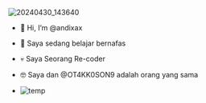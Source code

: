 ![20240430_143640](https://github.com/andixax/andixax/assets/168948944/70811d89-9d13-44a9-838b-978df8a8d2f7)

- 👋 Hi, I’m @andixax
- 🌱 Saya sedang belajar bernafas
- 💀 Saya Seorang Re-coder
- 🤓 Saya dan @OT4KK0SON9 adalah orang yang sama

- ![temp](https://github.com/andixax/andixax/assets/168948944/a2e0ca63-8073-4c48-b904-4d5c7005b08c)

<!---
andixax/andixax is a ✨ special ✨ repository because its `README.md` (this file) appears on your GitHub profile.
You can click the Preview link to take a look at your changes.
--->

